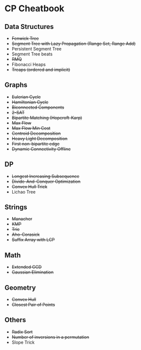# CP Cheatbook

## Data Structures
* ~~Fenwick Tree~~
* ~~Segment Tree with Lazy Propagation (Range Set, Range Add)~~
* Persistent Segment Tree
* Segment Tree beats
* ~~RMQ~~
* Fibonacci Heaps
* ~~Treaps (ordered and implicit)~~

## Graphs
* ~~Eulerian Cycle~~
* ~~Hamiltonian Cycle~~
* ~~Biconnected Components~~
* ~~2-SAT~~
* ~~Bipartite Matching (Hopcroft-Karp)~~
* ~~Max Flow~~
* ~~Max Flow Min Cost~~
* ~~Centroid Decomposition~~
* ~~Heavy Light Decomposition~~
* ~~First non-bipartite edge~~
* ~~Dynamic Connectivity Offline~~

## DP
* ~~Longest Increasing Subsequence~~
* ~~Divide-And-Conquer Optimization~~
* ~~Convex Hull Trick~~
* Lichao Tree

## Strings
* ~~Manacher~~
* ~~KMP~~
* ~~Trie~~
* ~~Aho-Corasick~~
* ~~Suffix Array with LCP~~

## Math
* ~~Extended GCD~~
* ~~Gaussian Elimination~~

## Geometry
* ~~Convex Hull~~
* ~~Closest Pair of Points~~

## Others
* ~~Radix Sort~~
* ~~Number of inversions in a permutation~~
* Slope Trick